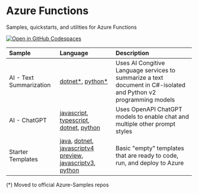 # Azure Functions
Samples, quickstarts, and utilities for Azure Functions

[![Open in GitHub Codespaces](https://github.com/codespaces/badge.svg)](https://github.com/codespaces/new?hide_repo_select=true&ref=main&repo=575770869)

| Sample      | Language | Description    |
| :---        |    :---   |          :--- |
| AI - Text Summarization      | [dotnet*](https://github.com/Azure-Samples/function-csharp-ai-textsummarize), [python*](https://github.com/Azure-Samples/function-python-ai-textsummarize)       | Uses AI Congitive Language services to summarize a text document in C#-isolated and Python v2 programming models|
| AI - ChatGPT      | [javascript](ai/chatgpt/javascript/README.md), [typescript](ai/chatgpt/typescript/README.md), [dotnet](ai/chatgpt/dotnet/README.md), [python](ai/chatgpt/python/README.md) | Uses OpenAPI ChatGPT models to enable chat and multiple other prompt styles|
| Starter Templates      | [java](starters/java/README.md), [dotnet](starters/dotnet/README.md), [javascriptv4 preview](starters/javascriptv4/README.md), [javascriptv3](starters/javascriptv3/README.md), [python](starters/python/README.md) | Basic "empty" templates that are ready to code, run, and deploy to Azure|

(*) Moved to official Azure-Samples repos
